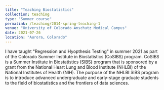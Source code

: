 ```yaml
---
title: "Teaching Biostatistics"
collection: teaching
type: "Summer course"
permalink: /teaching/2014-spring-teaching-1
venue: "University of Colorado Anschutz Medical Campus"
date: 2021-07-26
location: "Aurora, Colorado"
---
```


I have taught "Regression and Hyopthesis Testing" in summer 2021 as part of the Colorado Summer Institute in Biostatistics (CoSIBS) program. CoSIBS is a Summer Institute in Biostatistics (SIBS) program that is sponsored by a grant from the National Heart Lung and Blood Institute (NHLBI) of the National Institutes of Health (NIH). The purpose of the NHLBI SIBS program is to introduce advanced undergraduate and early-stage graduate students to the field of biostatistics and the frontiers of data sciences.